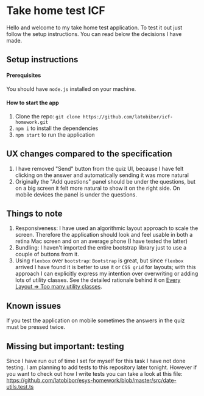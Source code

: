 # Take home test ICF
Hello and welcome to my take home test application. To test it out just follow the setup instructions.
You can read below the decisions I have made.

## Setup instructions
#### Prerequisites
You should have `node.js` installed on your machine.

#### How to start the app
1. Clone the repo: `git clone https://github.com/latobibor/icf-homework.git`
1. `npm i` to install the dependencies
1. `npm start` to run the application

## UX changes compared to the specification
1. I have removed "Send" button from the quiz UI, because I have felt clicking on the answer and automatically sending it was more natural
1. Originally the "Add questions" panel should be under the questions, but on a big screen it felt more natural to show it on the right side. On mobile devices the panel is under the questions.

## Things to note
1. Responsiveness: I have used an algorithmic layout approach to scale the screen. Therefore the application should look and feel usable in both a retina Mac screen and on an average phone (I have tested the latter)
1. Bundling: I haven't imported the entire bootstrap library just to use a couple of buttons from it.
1. Using `flexbox` over `bootstrap`: `Bootstrap` is great, but since `flexbox` arrived I have found it is better to use it or `CSS grid` for layouts; with this approach I can explicitly express my intention over overwriting or adding lots of utility classes. See the detailed rationale behind it on [Every Layout => Too many utility classes](https://every-layout.dev/rudiments/global-and-local-styling/).

## Known issues
If you test the application on mobile sometimes the answers in the quiz must be pressed twice.

## Missing but important: testing
Since I have run out of time I set for myself for this task I have not done testing. I am planning to add tests to this repository later tonight.
However if you want to check out how I write tests you can take a look at this file: https://github.com/latobibor/esys-homework/blob/master/src/date-utils.test.ts 

